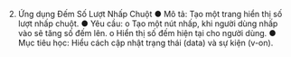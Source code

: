 2. Ứng dụng Đếm Số Lượt Nhấp Chuột
●	Mô tả: Tạo một trang hiển thị số lượt nhấp chuột.
●	Yêu cầu:
o	Tạo một nút nhấp, khi người dùng nhấp vào sẽ tăng số đếm lên.
o	Hiển thị số đếm hiện tại cho người dùng.
●	Mục tiêu học: Hiểu cách cập nhật trạng thái (data) và sự kiện (v-on).
